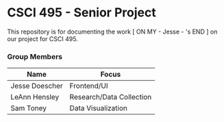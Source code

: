 # CSCI 495 - Senior Project

This repository is for documenting the work [ ON MY - Jesse - 's END ] on our project for CSCI 495.

### Group Members
Name | Focus
------- | -------
Jesse Doescher | Frontend/UI 
LeAnn Hensley | Research/Data Collection
Sam Toney | Data Visualization

